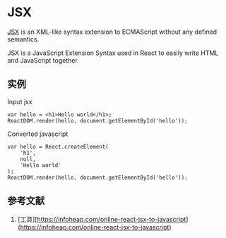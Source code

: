 # JSX

[JSX](https://facebook.github.io/jsx) is an XML-like syntax extension to ECMAScript without any defined semantics.

JSX is a JavaScript Extension Syntax used in React to easily write HTML and JavaScript together.

## 实例

Input jsx

    var hello = <h1>Hello world</h1>;
    ReactDOM.render(hello, document.getElementById('hello'));

Converted javascript

    var hello = React.createElement(
        'h1',
        null,
        'Hello world'
    );
    ReactDOM.render(hello, document.getElementById('hello'));

## 参考文献

1. [工具][https://infoheap.com/online-react-jsx-to-javascript](https://infoheap.com/online-react-jsx-to-javascript)
